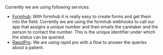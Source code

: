 Currently we are using following services:

-	[Formhub](https://formhub.org/): With formhub it is really easy to create forms and get them into the field. Currently we are using the formhub webhooks to call our app that assigns a unique number and then emails the caretaker and the person to contact the number. This is the unique identifier under which the status can be queried.
-	[RapidPro](https://rapidpro.io): We are using rapid pro with a flow to answer the queries about a patient. 

